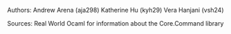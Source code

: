 Authors:
    Andrew Arena (aja298)
    Katherine Hu (kyh29)
    Vera Hanjani (vsh24)


Sources: Real World Ocaml for information about the Core.Command library 